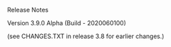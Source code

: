Release Notes

Version 3.9.0 Alpha (Build - 2020060100)

(see CHANGES.TXT in release 3.8 for earlier changes.)
